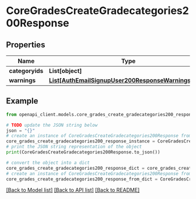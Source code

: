 # CoreGradesCreateGradecategories200Response


## Properties

Name | Type | Description | Notes
------------ | ------------- | ------------- | -------------
**categoryids** | **List[object]** |  | 
**warnings** | [**List[AuthEmailSignupUser200ResponseWarningsInner]**](AuthEmailSignupUser200ResponseWarningsInner.md) |  | [optional] 

## Example

```python
from openapi_client.models.core_grades_create_gradecategories200_response import CoreGradesCreateGradecategories200Response

# TODO update the JSON string below
json = "{}"
# create an instance of CoreGradesCreateGradecategories200Response from a JSON string
core_grades_create_gradecategories200_response_instance = CoreGradesCreateGradecategories200Response.from_json(json)
# print the JSON string representation of the object
print(CoreGradesCreateGradecategories200Response.to_json())

# convert the object into a dict
core_grades_create_gradecategories200_response_dict = core_grades_create_gradecategories200_response_instance.to_dict()
# create an instance of CoreGradesCreateGradecategories200Response from a dict
core_grades_create_gradecategories200_response_from_dict = CoreGradesCreateGradecategories200Response.from_dict(core_grades_create_gradecategories200_response_dict)
```
[[Back to Model list]](../README.md#documentation-for-models) [[Back to API list]](../README.md#documentation-for-api-endpoints) [[Back to README]](../README.md)


